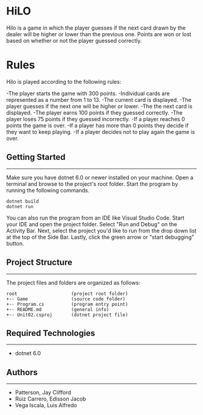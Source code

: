 # HiLO
Hilo is a game in which the player guesses if the next card drawn by the dealer will be higher or lower than the previous one. Points are won or lost based on whether or not the player guessed correctly.

# Rules

Hilo is played according to the following rules:

-The player starts the game with 300 points.
-Individual cards are represented as a number from 1 to 13.
-The current card is displayed.
-The player guesses if the next one will be higher or lower.
-The the next card is displayed.
-The player earns 100 points if they guessed correctly.
-The player loses 75 points if they guessed incorrectly.
-If a player reaches 0 points the game is over.
-If a player has more than 0 points they decide if they want to keep playing.
-If a player decides not to play again the game is over.

## Getting Started
---
Make sure you have dotnet 6.0 or newer installed on your machine. Open 
a terminal and browse to the project's root folder. Start the program 
by running the following commands.
```
dotnet build
dotnet run 
```
You can also run the program from an IDE like Visual Studio Code. 
Start your IDE and open the project folder. Select "Run and Debug" on 
the Activity Bar. Next, select the project you'd like to run from the 
drop down list at the top of the Side Bar. Lastly, click the green 
arrow or "start debugging" button.

## Project Structure
---
The project files and folders are organized as follows:
```
root                    (project root folder)
+-- Game                (source code folder)
+-- Program.cs          (program entry point)    
+-- README.md           (general info)
+-- Unit02.csproj       (dotnet project file)
```

## Required Technologies
---
* dotnet 6.0

## Authors
---
* Patterson, Jay Clifford
* Ruiz Carrero, Edisson Jacob
* Vega Iscala, Luis Alfredo